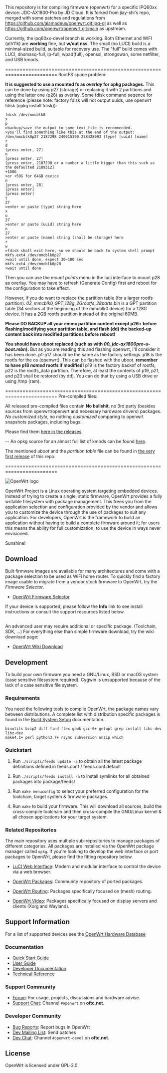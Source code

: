 This repository is for compiling firmware (openwrt) for a specific IPQ60xx device: JDC-AX1800-Pro by JD Cloud. 
It is forked from jiay-shi's repo, merged with some patches and regulations from https://github.com/aiamadeus/openwrt.git:ipq-gl as well as https://github.com/openwrt/openwrt.git:main as upstream.

Currently, the ipq60xx-devel branch is working.
Both Ethernet and WIFI (ath11k) are **working** fine, but **w/out nss**.
The small (no LUCI) build is a minimal-sized build, suitable for recovery use.
The "full" build comes with LUCI, dnsmasq-full, ip-full, wpad(full), openssl, strongswan, some netfilter, and USB kmods.

========================================================================
RootFS space problem:

**It is suggested to use a mounted fs as *overlay* for opkg packages.** This can be done by using p27 (storage) or replacing it with 2 partitions and using the latter one (p28) as overlay.
Some fdisk command seqence for reference (please note: factory fdisk will not output uuids, use openwrt fdisk (opkg install fdisk)):
```
fdisk /dev/mmcblk0
x
p
>backup/save the output to some text file is recommended.
>you'll find something like this at the end of the output: /dev/mmcblk0p27 2187298 240615390 238428093 [type] [uuid] [name]
r
d
[press enter, 27]
n
[press enter, 27]
[press enter, 2187298 or a number a little bigger than this such as the defaulted 2189312]
+100G 
>or +50G for 64GB device
n
[press enter, 28]
[press enter]
[press enter]
t
27
>enter or paste [type] string here
x
u
27
>enter or paste [uuid] string here
n
27
>enter or paste [name] string (shall be storage) here
r
w
>fdisk shall exit here, so we should be back to system shell prompt
mkfs.ext4 /dev/mmcblk0p27
>wait until done, expect 30~100 sec
mkfs.ext4 /dev/mmcblk0p28
>wait until done
```
Then you can use the *mount points* menu in the luci interface to mount p28 as overlay. You may have to refresh (Generate Config) first and reboot for the configuration to take effect.

However,  if you do want to replace the partition table (for a larger rootfs partition).
*02_mmcblk0_GPT_128g_2Grootfs_28parts.bin* is a GPT partition table (34 sectors at the beginning of the mmcblk0 device) for a 128G device. It has a 2GB rootfs partition instead of the original 60MB.

**Please DO BACKUP all your emmc partition content except p26+ before flashing/modifying your partition table, and flash (dd) the backed-up content back into modified partitions before reboot!**

**You should have uboot replaced (such as with *00_jdc-ax1800pro-u-boot.mbn*).** But as you are reading this and flashing openwrt, I'll consider it has been done.
p1-p17 should be the same as the factory settings. p18 is the rootfs for the os (openwrt). This can be flashed with the uboot. **remember to have p18 *named* rootfs if modified!** p19 is the factory backof of rootfs, p22 is the rootfs_data partition. Therefore, at least the contents of p19, p21, and p23 shall be restored (by dd). You can do that by using a USB drive or using /tmp (ram).

========================================================================
Pre-compiled files:

All released pre-compiled files contain **No bullshit**, no 3rd party (besides sources from openwrt/openwrt and necessary hardware drivers) packages.
*No customized style*, no nothing *customized* comparing to openwrt snapshots packages, including bugs.

Please find them [here in the releases](https://github.com/sunshinejnjn/openwrt-jiayshi/releases/).

--
An opkg source for an almost full list of kmods can be found [here](http://openwrt.717455.xyz/jdc_ax1800-pro_no-nss/targets/qualcommax/ipq60xx/packages/).

The mentioned *uboot* and the *partition table* file can be found in [the very first release](https://github.com/sunshinejnjn/openwrt-jiayshi/releases/tag/20240518_jdc_ax1800-pro) of this repo. 

========================================================================

![OpenWrt logo](include/logo.png)

OpenWrt Project is a Linux operating system targeting embedded devices. Instead
of trying to create a single, static firmware, OpenWrt provides a fully
writable filesystem with package management. This frees you from the
application selection and configuration provided by the vendor and allows you
to customize the device through the use of packages to suit any application.
For developers, OpenWrt is the framework to build an application without having
to build a complete firmware around it; for users this means the ability for
full customization, to use the device in ways never envisioned.

Sunshine!

## Download

Built firmware images are available for many architectures and come with a
package selection to be used as WiFi home router. To quickly find a factory
image usable to migrate from a vendor stock firmware to OpenWrt, try the
*Firmware Selector*.

* [OpenWrt Firmware Selector](https://firmware-selector.openwrt.org/)

If your device is supported, please follow the **Info** link to see install
instructions or consult the support resources listed below.

## 

An advanced user may require additional or specific package. (Toolchain, SDK, ...) For everything else than simple firmware download, try the wiki download page:

* [OpenWrt Wiki Download](https://openwrt.org/downloads)

## Development

To build your own firmware you need a GNU/Linux, BSD or macOS system (case
sensitive filesystem required). Cygwin is unsupported because of the lack of a
case sensitive file system.

### Requirements

You need the following tools to compile OpenWrt, the package names vary between
distributions. A complete list with distribution specific packages is found in
the [Build System Setup](https://openwrt.org/docs/guide-developer/build-system/install-buildsystem)
documentation.

```
binutils bzip2 diff find flex gawk gcc-6+ getopt grep install libc-dev libz-dev
make4.1+ perl python3.7+ rsync subversion unzip which
```

### Quickstart

1. Run `./scripts/feeds update -a` to obtain all the latest package definitions
   defined in feeds.conf / feeds.conf.default

2. Run `./scripts/feeds install -a` to install symlinks for all obtained
   packages into package/feeds/

3. Run `make menuconfig` to select your preferred configuration for the
   toolchain, target system & firmware packages.

4. Run `make` to build your firmware. This will download all sources, build the
   cross-compile toolchain and then cross-compile the GNU/Linux kernel & all chosen
   applications for your target system.

### Related Repositories

The main repository uses multiple sub-repositories to manage packages of
different categories. All packages are installed via the OpenWrt package
manager called `opkg`. If you're looking to develop the web interface or port
packages to OpenWrt, please find the fitting repository below.

* [LuCI Web Interface](https://github.com/openwrt/luci): Modern and modular
  interface to control the device via a web browser.

* [OpenWrt Packages](https://github.com/openwrt/packages): Community repository
  of ported packages.

* [OpenWrt Routing](https://github.com/openwrt/routing): Packages specifically
  focused on (mesh) routing.

* [OpenWrt Video](https://github.com/openwrt/video): Packages specifically
  focused on display servers and clients (Xorg and Wayland).

## Support Information

For a list of supported devices see the [OpenWrt Hardware Database](https://openwrt.org/supported_devices)

### Documentation

* [Quick Start Guide](https://openwrt.org/docs/guide-quick-start/start)
* [User Guide](https://openwrt.org/docs/guide-user/start)
* [Developer Documentation](https://openwrt.org/docs/guide-developer/start)
* [Technical Reference](https://openwrt.org/docs/techref/start)

### Support Community

* [Forum](https://forum.openwrt.org): For usage, projects, discussions and hardware advise.
* [Support Chat](https://webchat.oftc.net/#openwrt): Channel `#openwrt` on **oftc.net**.

### Developer Community

* [Bug Reports](https://bugs.openwrt.org): Report bugs in OpenWrt
* [Dev Mailing List](https://lists.openwrt.org/mailman/listinfo/openwrt-devel): Send patches
* [Dev Chat](https://webchat.oftc.net/#openwrt-devel): Channel `#openwrt-devel` on **oftc.net**.

## License

OpenWrt is licensed under GPL-2.0
